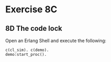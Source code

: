 # Exercise 8C

## 8D The code lock

Open an Erlang Shell and execute the following:

```shell
c(cl_sim). c(demo).
demo:start_proc().
```
